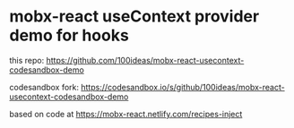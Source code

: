 # mobx-react useContext provider demo for hooks

this repo: https://github.com/100ideas/mobx-react-usecontext-codesandbox-demo

codesandbox fork: https://codesandbox.io/s/github/100ideas/mobx-react-usecontext-codesandbox-demo

based on code at https://mobx-react.netlify.com/recipes-inject

